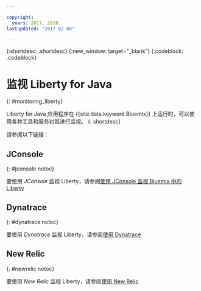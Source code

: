```yaml
---

copyright:
  years: 2017, 2018
lastupdated: "2017-02-08"

---
```


{:shortdesc: .shortdesc}
{:new_window: target="_blank"}
{:codeblock: .codeblock}

# 监视 Liberty for Java
{: #monitoring_liberty}

Liberty for Java 应用程序在 {{site.data.keyword.Bluemix}} 上运行时，可以使用各种工具和服务对其进行监视。
{: shortdesc}

请参阅以下链接：

## JConsole
{: #jconsole notoc}

要使用 *JConsole* 监视 Liberty，请参阅[使用 JConsole 监视 Bluemix 中的 Liberty](jconsole.html)

## Dynatrace
{: #dynatrace notoc}

要使用 *Dynatrace* 监视 Liberty，请参阅[使用 Dynatrace](dynatrace.html)

## New Relic
{: #newrelic notoc}

要使用 *New Relic* 监视 Liberty，请参阅[使用 New Relic](newRelic.html)
